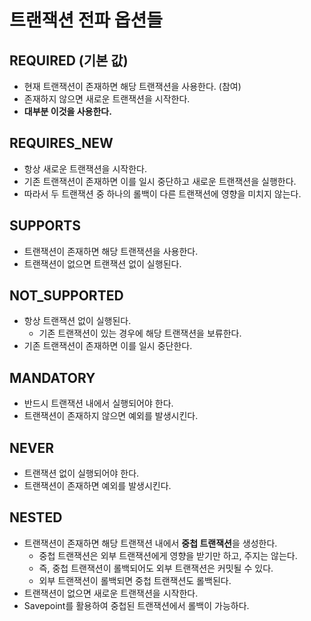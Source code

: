 # 트랜잭션 전파 옵션들

## REQUIRED (기본 값)

- 현재 트랜잭션이 존재하면 해당 트랜잭션을 사용한다. (참여)
- 존재하지 않으면 새로운 트랜잭션을 시작한다.
- **대부분 이것을 사용한다.**

## REQUIRES_NEW

- 항상 새로운 트랜잭션을 시작한다.
- 기존 트랜잭션이 존재하면 이를 일시 중단하고 새로운 트랜잭션을 실행한다.
- 따라서 두 트랜잭션 중 하나의 롤백이 다른 트랜잭션에 영향을 미치지 않는다.

## SUPPORTS

- 트랜잭션이 존재하면 해당 트랜잭션을 사용한다.
- 트랜잭션이 없으면 트랜잭션 없이 실행된다.

## NOT_SUPPORTED

- 항상 트랜잭션 없이 실행된다.
  - 기존 트랜잭션이 있는 경우에 해당 트랜잭션을 보류한다.
- 기존 트랜잭션이 존재하면 이를 일시 중단한다.

## MANDATORY

- 반드시 트랜잭션 내에서 실행되어야 한다.
- 트랜잭션이 존재하지 않으면 예외를 발생시킨다.

## NEVER

- 트랜잭션 없이 실행되어야 한다.
- 트랜잭션이 존재하면 예외를 발생시킨다.

## NESTED

- 트랜잭션이 존재하면 해당 트랜잭션 내에서 **중첩 트랜잭션**을 생성한다.
  - 중첩 트랜잭션은 외부 트랜잭션에게 영향을 받기만 하고, 주지는 않는다.
  - 즉, 중첩 트랜잭션이 롤백되어도 외부 트랜잭션은 커밋될 수 있다.
  - 외부 트랜잭션이 롤백되면 중첩 트랜잭션도 롤백된다.
- 트랜잭션이 없으면 새로운 트랜잭션을 시작한다.
- Savepoint를 활용하여 중첩된 트랜잭션에서 롤백이 가능하다.
